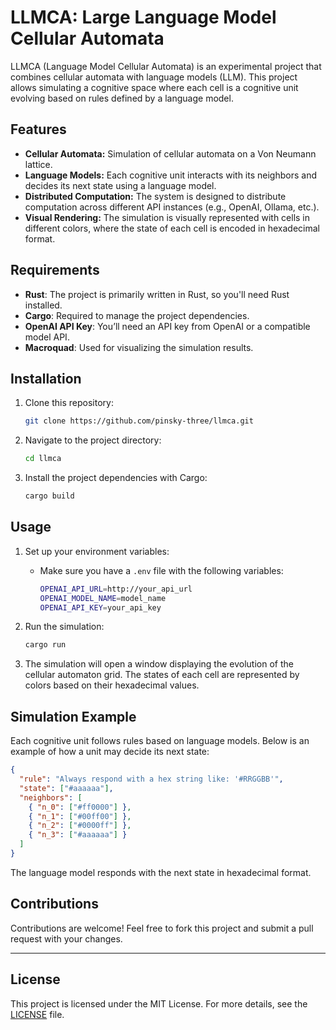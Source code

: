 # LLMCA: Large Language Model Cellular Automata


LLMCA (Language Model Cellular Automata) is an experimental project that combines cellular automata with language models (LLM). This project allows simulating a cognitive space where each cell is a cognitive unit evolving based on rules defined by a language model.

## Features

- **Cellular Automata:** Simulation of cellular automata on a Von Neumann lattice.
- **Language Models:** Each cognitive unit interacts with its neighbors and decides its next state using a language model.
- **Distributed Computation:** The system is designed to distribute computation across different API instances (e.g., OpenAI, Ollama, etc.).
- **Visual Rendering:** The simulation is visually represented with cells in different colors, where the state of each cell is encoded in hexadecimal format.

## Requirements

- **Rust**: The project is primarily written in Rust, so you'll need Rust installed.
- **Cargo**: Required to manage the project dependencies.
- **OpenAI API Key**: You’ll need an API key from OpenAI or a compatible model API.
- **Macroquad**: Used for visualizing the simulation results.

## Installation

1. Clone this repository:
    ```bash
    git clone https://github.com/pinsky-three/llmca.git
    ```
2. Navigate to the project directory:
    ```bash
    cd llmca
    ```
3. Install the project dependencies with Cargo:
    ```bash
    cargo build
    ```

## Usage

1. Set up your environment variables:
    - Make sure you have a `.env` file with the following variables:
        ```bash
        OPENAI_API_URL=http://your_api_url
        OPENAI_MODEL_NAME=model_name
        OPENAI_API_KEY=your_api_key
        ```

2. Run the simulation:
    ```bash
    cargo run
    ```

3. The simulation will open a window displaying the evolution of the cellular automaton grid. The states of each cell are represented by colors based on their hexadecimal values.

## Simulation Example

Each cognitive unit follows rules based on language models. Below is an example of how a unit may decide its next state:

```json
{
  "rule": "Always respond with a hex string like: '#RRGGBB'",
  "state": ["#aaaaaa"],
  "neighbors": [
    { "n_0": ["#ff0000"] },
    { "n_1": ["#00ff00"] },
    { "n_2": ["#0000ff"] },
    { "n_3": ["#aaaaaa"] }
  ]
}
```

The language model responds with the next state in hexadecimal format.

## Contributions

Contributions are welcome! Feel free to fork this project and submit a pull request with your changes.

---

## License

This project is licensed under the MIT License. For more details, see the [LICENSE](./LICENSE) file.

